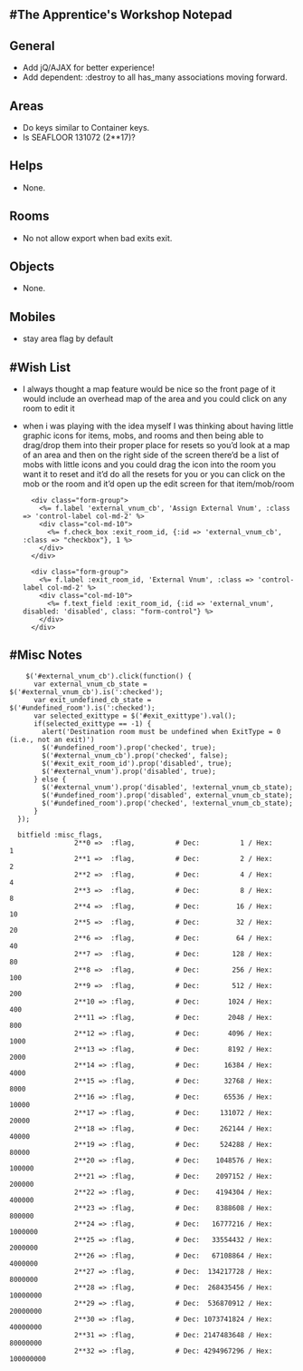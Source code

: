 #The Apprentice's Workshop Notepad
---

## General
* Add jQ/AJAX for better experience!
* Add dependent: :destroy to all has_many associations moving forward.

## Areas
* Do keys similar to Container keys.
* Is SEAFLOOR 131072 (2**17)?

## Helps
* None.

## Rooms
* No not allow export when bad exits exit.

## Objects
* None.

## Mobiles
* stay area flag by default



#Wish List
---
* I always thought a map feature would be nice so the front page of it would include an overhead map of the area and you could click on any room to edit it
* when i was playing with the idea myself I was thinking about having little graphic icons for items, mobs, and rooms and then being able to drag/drop them into their proper place for resets so you’d look at a map of an area and then on the right side of the screen there’d be a list of mobs with little icons and you could drag the icon into the room you want it to reset and it’d do all the resets for you or you can click on the mob or the room and it’d open up the edit screen for that item/mob/room




        <div class="form-group">
          <%= f.label 'external_vnum_cb', 'Assign External Vnum', :class => 'control-label col-md-2' %>
          <div class="col-md-10">
            <%= f.check_box :exit_room_id, {:id => 'external_vnum_cb', :class => "checkbox"}, 1 %>
          </div>
        </div>
      
        <div class="form-group">
          <%= f.label :exit_room_id, 'External Vnum', :class => 'control-label col-md-2' %>
          <div class="col-md-10">
            <%= f.text_field :exit_room_id, {:id => 'external_vnum', disabled: 'disabled', class: "form-control"} %>
          </div>
        </div>



#Misc Notes
---

        $('#external_vnum_cb').click(function() {
          var external_vnum_cb_state = $('#external_vnum_cb').is(':checked');
          var exit_undefined_cb_state = $('#undefined_room').is(':checked');
          var selected_exittype = $('#exit_exittype').val();
          if(selected_exittype == -1) {
            alert('Destination room must be undefined when ExitType = 0 (i.e., not an exit)')
            $('#undefined_room').prop('checked', true);
            $('#external_vnum_cb').prop('checked', false);
            $('#exit_exit_room_id').prop('disabled', true);
            $('#external_vnum').prop('disabled', true);
          } else {
            $('#external_vnum').prop('disabled', !external_vnum_cb_state);
            $('#undefined_room').prop('disabled', external_vnum_cb_state);
            $('#undefined_room').prop('checked', !external_vnum_cb_state);
          }
      });
      
      bitfield :misc_flags, 
                    2**0 =>  :flag,          # Dec:          1 / Hex:         1
                    2**1 =>  :flag,          # Dec:          2 / Hex:         2
                    2**2 =>  :flag,          # Dec:          4 / Hex:         4
                    2**3 =>  :flag,          # Dec:          8 / Hex:         8
                    2**4 =>  :flag,          # Dec:         16 / Hex:        10
                    2**5 =>  :flag,          # Dec:         32 / Hex:        20
                    2**6 =>  :flag,          # Dec:         64 / Hex:        40
                    2**7 =>  :flag,          # Dec:        128 / Hex:        80
                    2**8 =>  :flag,          # Dec:        256 / Hex:       100
                    2**9 =>  :flag,          # Dec:        512 / Hex:       200
                    2**10 => :flag,          # Dec:       1024 / Hex:       400
                    2**11 => :flag,          # Dec:       2048 / Hex:       800
                    2**12 => :flag,          # Dec:       4096 / Hex:      1000
                    2**13 => :flag,          # Dec:       8192 / Hex:      2000
                    2**14 => :flag,          # Dec:      16384 / Hex:      4000
                    2**15 => :flag,          # Dec:      32768 / Hex:      8000
                    2**16 => :flag,          # Dec:      65536 / Hex:     10000
                    2**17 => :flag,          # Dec:     131072 / Hex:     20000
                    2**18 => :flag,          # Dec:     262144 / Hex:     40000
                    2**19 => :flag,          # Dec:     524288 / Hex:     80000
                    2**20 => :flag,          # Dec:    1048576 / Hex:    100000
                    2**21 => :flag,          # Dec:    2097152 / Hex:    200000
                    2**22 => :flag,          # Dec:    4194304 / Hex:    400000
                    2**23 => :flag,          # Dec:    8388608 / Hex:    800000
                    2**24 => :flag,          # Dec:   16777216 / Hex:   1000000
                    2**25 => :flag,          # Dec:   33554432 / Hex:   2000000
                    2**26 => :flag,          # Dec:   67108864 / Hex:   4000000
                    2**27 => :flag,          # Dec:  134217728 / Hex:   8000000
                    2**28 => :flag,          # Dec:  268435456 / Hex:  10000000
                    2**29 => :flag,          # Dec:  536870912 / Hex:  20000000
                    2**30 => :flag,          # Dec: 1073741824 / Hex:  40000000
                    2**31 => :flag,          # Dec: 2147483648 / Hex:  80000000
                    2**32 => :flag,          # Dec: 4294967296 / Hex: 100000000


